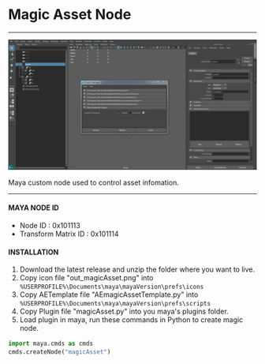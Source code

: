 # Magic Asset Node

---
![Example UI](docs/images/view.png)

Maya custom node used to control asset infomation.

---


#### MAYA NODE ID
* Node ID : 0x101113
* Transform Matrix ID : 0x101114


#### INSTALLATION

1. Download the latest release and unzip the folder where you want to live.
2. Copy icon file "out_magicAsset.png" into `%USERPROFILE%\Documents\maya\mayaVersion\prefs\icons`
3. Copy AETemplate file "AEmagicAssetTemplate.py" into `%USERPROFILE%\Documents\maya\mayaVersion\prefs\scripts`
4. Copy Plugin file "magicAsset.py" into you maya's plugins folder.
5. Load plugin in maya, run these commands in Python to create magic node.

```python
import maya.cmds as cmds
cmds.createNode("magicAsset")
```
